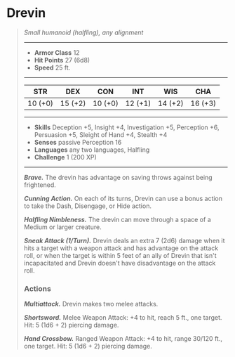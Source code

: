 # Drevin
>*Small humanoid (halfling), any alignment*
>___
>- **Armor Class** 12
>- **Hit Points** 27 (6d8)
>- **Speed** 25 ft. 
>___
>|STR|DEX|CON|INT|WIS|CHA|
>|:---:|:---:|:---:|:---:|:---:|:---:|
>|10 (+0)|15 (+2)|10 (+0)|12 (+1)|14 (+2)|16 (+3)|
>___
>- **Skills** Deception +5, Insight +4, Investigation +5, Perception +6, Persuasion +5, Sleight of Hand +4, Stealth +4
>- **Senses** passive Perception 16
>- **Languages** any two languages, Halfling
>- **Challenge** 1 (200 XP)
>___
>***Brave.*** The drevin has advantage on saving throws against being frightened.  
>
>***Cunning Action.*** On each of its turns, Drevin can use a bonus action to take the Dash, Disengage, or Hide action.  
>
>***Halfling Nimbleness.*** The drevin can move through a space of a Medium or larger creature.  
>
>***Sneak Attack (1/Turn).*** Drevin deals an extra 7 (2d6) damage when it hits a target with a weapon attack and has advantage on the attack roll, or when the target is within 5 feet of an ally of Drevin that isn't incapacitated and Drevin doesn't have disadvantage on the attack roll.  
>
>### Actions
>***Multiattack.*** Drevin makes two melee attacks.  
>
>***Shortsword.*** Melee Weapon Attack: +4 to hit, reach 5 ft., one target. Hit: 5 (1d6 + 2) piercing damage.  
>
>***Hand Crossbow.*** Ranged Weapon Attack: +4 to hit, range 30/120 ft., one target. Hit: 5 (1d6 + 2) piercing damage.